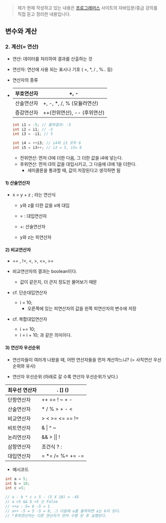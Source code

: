 > 제가 현재 작성하고 있는 내용은  [프로그래머스]( https://programmers.co.kr/learn ) 사이트의 자바입문/중급 강의를 직접 듣고 정리한 내용입니다.



## 변수와 계산

### 2. 계산(= 연산)

- 연산: 데이터를 처리하여 결과를 산출하는 것

- 연산자: 연산에 사용 되는 표시나 기호 ( =, *, / , %.. 등)

- 연산자의 종류

- | 부호연산자 | +, -                        |
  | ---------- | --------------------------- |
  | 산술연산자 | +, -, *, /, % (모듈러연산)  |
  | 증감연산자 | ++(전위연산), -- (후위연산) |

  ```java
  int i1 = -5; // 출력결과: -5
  int i2 = i1; // -5
  int i3 = -i1; // 5
  
  int i4 = ++i3; // i4와 i3 모두 6
  int i5 = i3++; // i3 = 5, i5= 6
  
  ```

  - 전위연산: 먼저 i3에 더한 다음, 그 더한 값을 i4에 넣는다.
  - 후위연산: 먼저 i3의 값을 대입시키고, 그 다음에 i3에 1을 더한다.
    - 세미콜론을 통과할 때, 값이 저장된다고 생각하면 됨

#### 1) 산술연산자

- x = y + z ;  라는 연산식

  - y와 z를 더한 값을 x에 대입

  - = : 대입연산자

  - +: 산술연산자

  - y와 z는 피연산자

    

#### 2) 비교연산자

- == , !=, <, >, <=, >=
- 비교연산자의 결과는 boolean이다.
  - 값이 같은지, 더 큰지 정도만 물어보기 때문

- cf. 단순대입연산자
  - i = 10;
    - 오른쪽에 있는 피연산자의 값을 왼쪽 피연산자의 변수에 저장

- cf. 복합대입연산자
  -  i += 10;
    - i = i + 10; 과 같은 의미이다.



#### 3) 연산자 우선순위

- 연산자들이 여러개 나왔을 때, 어떤 연산자들을 먼저 계산하느냐? (= 사칙연산 우선순위와 유사)

- 연산자 우선순위 (아래로 갈 수록 연산자 우선순위가 낮다.)

| 최우선 연산자 | . [] ()          |
| ------------- | ---------------- |
| 단항연산자    | ++ == ! ~ + -    |
| 산술연산자    | * / % > + -  <   |
| 비교연산자    | > < >= <= == !=  |
| 비트연산자    | & \| ^ ~         |
| 논리연산자    | && > \|\| !      |
| 삼항연산자    | 조건식 ? :       |
| 대입연산자    | = *= /= %= += -= |

- 예시코드

```java
int a = 5;
int b = 10;
int c =5;

// a - b * c = 5 - (5 X 10) = -45
// a >5 && b >5 는 False
// ++a - 5= 6 -5 = 1
// a++ -5 = 5 -5 = 0, 그 다음에 a를 출력하면 a는 6이 된다.
// *후위연산자는 다른 연산자가 먼저 수행 된 후 실행된다.
```

